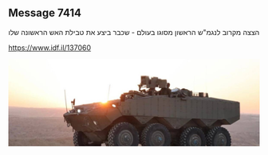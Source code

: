 ## Message 7414

הצצה מקרוב לנגמ"ש הראשון מסוגו בעולם - שכבר ביצע את טבילת האש הראשונה שלו

https://www.idf.il/137060

![Photo](./7414/7414_photo.jpg)
